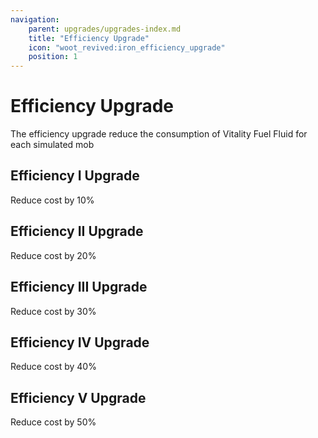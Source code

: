 ```yaml
---
navigation:
    parent: upgrades/upgrades-index.md
    title: "Efficiency Upgrade"
    icon: "woot_revived:iron_efficiency_upgrade"
    position: 1
---
```

# Efficiency Upgrade

<Row>
  <ItemImage id="copper_efficiency_upgrade" scale="3"/>
  <ItemImage id="iron_efficiency_upgrade" scale="3"/>
  <ItemImage id="gold_efficiency_upgrade" scale="3"/>
  <ItemImage id="diamond_efficiency_upgrade" scale="3"/>
  <ItemImage id="netherite_efficiency_upgrade" scale="3"/>
</Row>

The efficiency upgrade reduce the consumption of <ItemImage id="vitality_fuel_fluid_bucket" scale="0.5"/> Vitality Fuel Fluid for each simulated mob

## Efficiency I Upgrade

Reduce cost by 10%

<RecipeFor id="copper_efficiency_upgrade" />

## Efficiency II Upgrade

Reduce cost by 20%

<RecipeFor id="iron_efficiency_upgrade" />

## Efficiency III Upgrade

Reduce cost by 30%

<RecipeFor id="gold_efficiency_upgrade" />

## Efficiency IV Upgrade

Reduce cost by 40%

<RecipeFor id="diamond_efficiency_upgrade" />

## Efficiency V Upgrade

Reduce cost by 50%

<RecipeFor id="netherite_efficiency_upgrade" />
